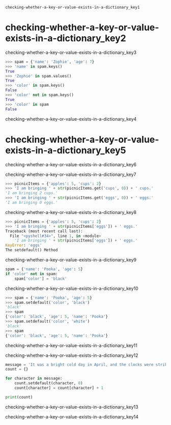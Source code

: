 ```ngMeta
checking-whether-a-key-or-value-exists-in-a-dictionary_key1
```
# checking-whether-a-key-or-value-exists-in-a-dictionary_key2
checking-whether-a-key-or-value-exists-in-a-dictionary_key3

```python
>>> spam = {'name': 'Zophie', 'age': 7}
>>> 'name' in spam.keys()
True
>>> 'Zophie' in spam.values()
True
>>> 'color' in spam.keys()
False
>>> 'color' not in spam.keys()
True
>>> 'color' in spam
False
```
checking-whether-a-key-or-value-exists-in-a-dictionary_key4

# checking-whether-a-key-or-value-exists-in-a-dictionary_key5
checking-whether-a-key-or-value-exists-in-a-dictionary_key6

checking-whether-a-key-or-value-exists-in-a-dictionary_key7

```python
>>> picnicItems = {'apples': 5, 'cups': 2}
>>> 'I am bringing ' + str(picnicItems.get('cups', 0)) + ' cups.'
'I am bringing 2 cups.'
>>> 'I am bringing ' + str(picnicItems.get('eggs', 0)) + ' eggs.'
'I am bringing 0 eggs.'
```
checking-whether-a-key-or-value-exists-in-a-dictionary_key8

```python
>>> picnicItems = {'apples': 5, 'cups': 2}
>>> 'I am bringing ' + str(picnicItems['eggs']) + ' eggs.'
Traceback (most recent call last):
  File "<pyshell#34>", line 1, in <module>
    'I am bringing ' + str(picnicItems['eggs']) + ' eggs.'
KeyError: 'eggs'
The setdefault() Method
```
checking-whether-a-key-or-value-exists-in-a-dictionary_key9

```python
spam = {'name': 'Pooka', 'age': 5}
if 'color' not in spam:
    spam['color'] = 'black'
```
checking-whether-a-key-or-value-exists-in-a-dictionary_key10

```python
>>> spam = {'name': 'Pooka', 'age': 5}
>>> spam.setdefault('color', 'black')
'black'
>>> spam
{'color': 'black', 'age': 5, 'name': 'Pooka'}
>>> spam.setdefault('color', 'white')
'black'
>>> spam
{'color': 'black', 'age': 5, 'name': 'Pooka'}
```
checking-whether-a-key-or-value-exists-in-a-dictionary_key11

checking-whether-a-key-or-value-exists-in-a-dictionary_key12

```python
message = 'It was a bright cold day in April, and the clocks were striking thirteen.'
count = {}

for character in message:
    count.setdefault(character, 0)
    count[character] = count[character] + 1

print(count)
```
checking-whether-a-key-or-value-exists-in-a-dictionary_key13


checking-whether-a-key-or-value-exists-in-a-dictionary_key14

